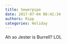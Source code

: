 ```yaml
---
title: Sewerpipe
date: 2017-07-04 06:42:34
authors: Ripp
categories: Holiday
---
```


 Ah so Jester is Burrell? LOL